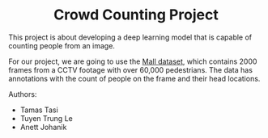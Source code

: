<h1 align=center>Crowd Counting Project</h1>

This project is about developing a deep learning model that is capable of counting people from an image.

For our project, we are going to use the [Mall dataset](https://personal.ie.cuhk.edu.hk/~ccloy/downloads_mall_dataset.html), which contains 2000 frames from a CCTV footage with over 60,000 pedestrians. The data has annotations with the count of people on the frame and their head locations.

Authors:

- Tamas Tasi
- Tuyen Trung Le
- Anett Johanik
